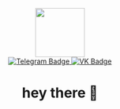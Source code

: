 <div id="header" align="center">
  <img src="https://media.giphy.com/media/M9gbBd9nbDrOTu1Mqx/giphy.gif" width="100"/>
<div id="badges">
  <a href="https://t.me/lokors">
  <img src="https://img.shields.io/badge/Telegram-blue?style=for-the-badge&logo=Telegram&logoColor=white" alt="Telegram Badge"/>
  </a>
  <a href="https://vk.com/id51237377">
  <img src="https://img.shields.io/badge/VK-red?style=for-the-badge&logo=VK&logoColor=white" alt="VK Badge"/>
  </a>
</div>
  <div id="badges">
  <img src="https://komarev.com/ghpvc/?username=your-github-Damened&style=flat-square&color=blue" alt=""/>
  </div>
  <h1>
  hey there 👋
  </h1>
</div>


<!--
**Damened/Damened** is a ✨ _special_ ✨ repository because its `README.md` (this file) appears on your GitHub profile.

Here are some ideas to get you started:

- 🔭 I’m currently working on ...
- 🌱 I’m currently learning ...
- 👯 I’m looking to collaborate on ...
- 🤔 I’m looking for help with ...
- 💬 Ask me about ...
- 📫 How to reach me: ...
- 😄 Pronouns: ...
- ⚡ Fun fact: ...
-->
